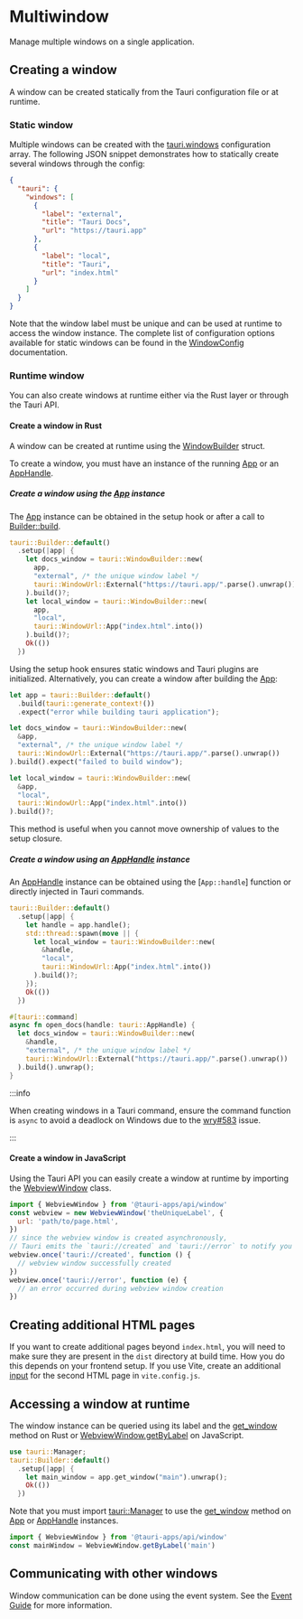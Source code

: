 # Multiwindow

Manage multiple windows on a single application.

## Creating a window

A window can be created statically from the Tauri configuration file or at runtime.

### Static window

Multiple windows can be created with the [tauri.windows] configuration array.
The following JSON snippet demonstrates how to statically create several windows through the config:

```json tauri.conf.json
{
  "tauri": {
    "windows": [
      {
        "label": "external",
        "title": "Tauri Docs",
        "url": "https://tauri.app"
      },
      {
        "label": "local",
        "title": "Tauri",
        "url": "index.html"
      }
    ]
  }
}
```

Note that the window label must be unique and can be used at runtime to access the window instance.
The complete list of configuration options available for static windows can be found in the [WindowConfig] documentation.

### Runtime window

You can also create windows at runtime either via the Rust layer or through the Tauri API.

#### Create a window in Rust

A window can be created at runtime using the [WindowBuilder] struct.

To create a window, you must have an instance of the running [App] or an [AppHandle].

##### Create a window using the [App] instance

The [App] instance can be obtained in the setup hook or after a call to [Builder::build].

```rust Using the setup hook
tauri::Builder::default()
  .setup(|app| {
    let docs_window = tauri::WindowBuilder::new(
      app,
      "external", /* the unique window label */
      tauri::WindowUrl::External("https://tauri.app/".parse().unwrap())
    ).build()?;
    let local_window = tauri::WindowBuilder::new(
      app,
      "local",
      tauri::WindowUrl::App("index.html".into())
    ).build()?;
    Ok(())
  })
```

Using the setup hook ensures static windows and Tauri plugins are initialized.
Alternatively, you can create a window after building the [App]:

```rust Using the built app
let app = tauri::Builder::default()
  .build(tauri::generate_context!())
  .expect("error while building tauri application");

let docs_window = tauri::WindowBuilder::new(
  &app,
  "external", /* the unique window label */
  tauri::WindowUrl::External("https://tauri.app/".parse().unwrap())
).build().expect("failed to build window");

let local_window = tauri::WindowBuilder::new(
  &app,
  "local",
  tauri::WindowUrl::App("index.html".into())
).build()?;
```

This method is useful when you cannot move ownership of values to the setup closure.

##### Create a window using an [AppHandle] instance

An [AppHandle] instance can be obtained using the [`App::handle`] function or directly injected in Tauri commands.

```rust Create a window in a separate thread
tauri::Builder::default()
  .setup(|app| {
    let handle = app.handle();
    std::thread::spawn(move || {
      let local_window = tauri::WindowBuilder::new(
        &handle,
        "local",
        tauri::WindowUrl::App("index.html".into())
      ).build()?;
    });
    Ok(())
  })
```

```rust Create a window in a Tauri command
#[tauri::command]
async fn open_docs(handle: tauri::AppHandle) {
  let docs_window = tauri::WindowBuilder::new(
    &handle,
    "external", /* the unique window label */
    tauri::WindowUrl::External("https://tauri.app/".parse().unwrap())
  ).build().unwrap();
}
```

:::info

When creating windows in a Tauri command, ensure the command function is `async` to avoid a deadlock on Windows due to the [wry#583] issue.

:::

#### Create a window in JavaScript

Using the Tauri API you can easily create a window at runtime by importing the [WebviewWindow] class.

```js Create a window using the WebviewWindow class
import { WebviewWindow } from '@tauri-apps/api/window'
const webview = new WebviewWindow('theUniqueLabel', {
  url: 'path/to/page.html',
})
// since the webview window is created asynchronously,
// Tauri emits the `tauri://created` and `tauri://error` to notify you of the creation response
webview.once('tauri://created', function () {
  // webview window successfully created
})
webview.once('tauri://error', function (e) {
  // an error occurred during webview window creation
})
```

## Creating additional HTML pages

If you want to create additional pages beyond `index.html`, you will need to make sure they are present in the `dist` directory at build time. How you do this depends on your frontend setup. If you use Vite, create an additional [input](https://vitejs.dev/guide/build.html#multi-page-app) for the second HTML page in `vite.config.js`.

## Accessing a window at runtime

The window instance can be queried using its label and the [get_window] method on Rust or [WebviewWindow.getByLabel] on JavaScript.

```rust Using get_window
use tauri::Manager;
tauri::Builder::default()
  .setup(|app| {
    let main_window = app.get_window("main").unwrap();
    Ok(())
  })
```

Note that you must import [tauri::Manager] to use the [get_window] method on [App] or [AppHandle] instances.

```js Using WebviewWindow.getByLabel
import { WebviewWindow } from '@tauri-apps/api/window'
const mainWindow = WebviewWindow.getByLabel('main')
```

## Communicating with other windows

Window communication can be done using the event system. See the [Event Guide] for more information.

[tauri.windows]: ../../api/config.md#tauriconfig.windows
[windowconfig]: ../../api/config.md#windowconfig
[windowbuilder]: https://docs.rs/tauri/1.0.0/tauri/window/struct.WindowBuilder.html
[app]: https://docs.rs/tauri/1.0.0/tauri/struct.App.html
[apphandle]: https://docs.rs/tauri/1.0.0/tauri/struct.AppHandle.html
[builder::build]: https://docs.rs/tauri/1.0.0/tauri/struct.Builder.html#method.build
[app::handle]: https://docs.rs/tauri/1.0.0/tauri/struct.App.html#method.handle
[get_window]: https://docs.rs/tauri/1.0.0/tauri/trait.Manager.html#method.get_window
[wry#583]: https://github.com/tauri-apps/wry/issues/583
[webviewwindow]: ../../api/js/window.md#webviewwindow
[webviewwindow.getbylabel]: ../../api/js/window.md#getbylabel
[tauri::manager]: https://docs.rs/tauri/1.0.0/tauri/trait.Manager.html
[event guide]: ./events.md
